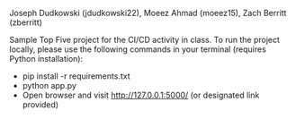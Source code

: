 Joseph Dudkowski (jdudkowski22), Moeez Ahmad (moeez15), Zach Berritt (zberritt)

Sample Top Five project for the CI/CD activity in class. To run the project locally, please use the following commands in your terminal (requires Python installation):
* pip install -r requirements.txt
* python app.py
* Open browser and visit http://127.0.0.1:5000/ (or designated link provided)
